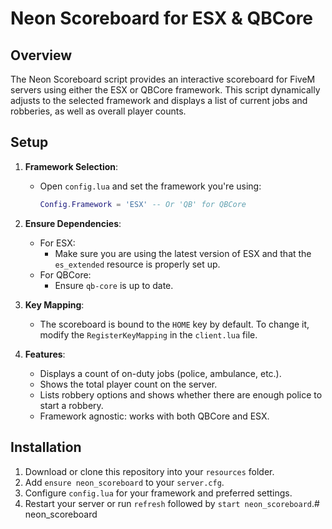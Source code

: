 # Neon Scoreboard for ESX & QBCore

## Overview

The Neon Scoreboard script provides an interactive scoreboard for FiveM servers using either the ESX or QBCore framework. This script dynamically adjusts to the selected framework and displays a list of current jobs and robberies, as well as overall player counts.

## Setup

1. **Framework Selection**: 
   - Open `config.lua` and set the framework you're using:
     ```lua
     Config.Framework = 'ESX' -- Or 'QB' for QBCore
     ```

2. **Ensure Dependencies**:
   - For ESX:
     - Make sure you are using the latest version of ESX and that the `es_extended` resource is properly set up.
   - For QBCore:
     - Ensure `qb-core` is up to date.

3. **Key Mapping**:
   - The scoreboard is bound to the `HOME` key by default. To change it, modify the `RegisterKeyMapping` in the `client.lua` file.

4. **Features**:
   - Displays a count of on-duty jobs (police, ambulance, etc.).
   - Shows the total player count on the server.
   - Lists robbery options and shows whether there are enough police to start a robbery.
   - Framework agnostic: works with both QBCore and ESX.

## Installation

1. Download or clone this repository into your `resources` folder.
2. Add `ensure neon_scoreboard` to your `server.cfg`.
3. Configure `config.lua` for your framework and preferred settings.
4. Restart your server or run `refresh` followed by `start neon_scoreboard`.# neon_scoreboard
